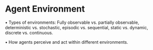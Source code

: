 # Agent Environment

• Types of environments: Fully observable vs. partially observable, deterministic vs. stochastic, episodic vs. sequential, static vs. dynamic, discrete vs. continuous.

• How agents perceive and act within different environments.
